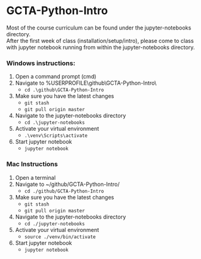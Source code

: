 # GCTA-Python-Intro
Most of the course curriculum can be found under the jupyter-notebooks directory.
<br>
After the first week of class (installation/setup/intro), please come to class with jupyter notebook running from within the jupyter-notebooks directory.

### Windows instructions:
1. Open a command prompt (cmd)
2. Navigate to %USERPROFILE\github\GCTA-Python-Intro\
    - ```cd .\github\GCTA-Python-Intro```
3. Make sure you have the latest changes
    - ```git stash```
    - ```git pull origin master```
4. Navigate to the jupyter-notebooks directory
    - ```cd .\jupyter-notebooks```
5. Activate your virtual environment
    - ```.\venv\Scripts\activate```
6. Start jupyter notebook
    - ```jupyter notebook```
### Mac Instructions
1. Open a terminal
2. Navigate to ~/github/GCTA-Python-Intro/
    - ```cd ./github/GCTA-Python-Intro```
3. Make sure you have the latest changes
    - ```git stash```
    - ```git pull origin master```
4. Navigate to the jupyter-notebooks directory
    - ```cd ./jupyter-notebooks```
5. Activate your virtual environment
    - ```source ./venv/bin/activate```
6. Start jupyter notebook
    - ```jupyter notebook```

